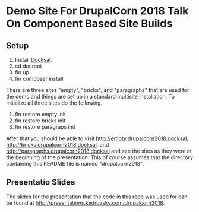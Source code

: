 # Demo Site For DrupalCorn 2018 Talk On Component Based Site Builds

## Setup

1) Install [Docksal]().
1) cd docroot
1) fin up
1) fin composer install

There are three sites "empty", "bricks", and "paragraphs" that are used for the demo and things are set up in a standard multisite installation. To initialize all three sites do the following.

1) fin restore empty init
1) fin restore bricks init
1) fin restore paragraps init

After that you should be able to visit http://empty.drupalcorn2018.docksal, http://bricks.drupalcorn2018.docksal, and http://paragraphs.drupalcorn2018.docksal and see the sites as they were at the beginning of the presentation. This of course assumes that the directory containing this README file is named "drupalcorn2018".

## Presentatio Slides

The slides for the presentation that the code in this repo was used for can be found at http://presentations.kedrovsky.com/drupalcorn2018.